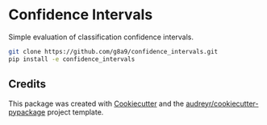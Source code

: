 Confidence Intervals
====================

<!-- [![image](https://img.shields.io/pypi/v/confidence_intervals.svg)](https://pypi.python.org/pypi/confidence_intervals) -->

<!-- [![image](https://img.shields.io/travis/g8a9/confidence_intervals.svg)](https://travis-ci.com/g8a9/confidence_intervals) -->

<!-- [![Documentation Status](https://readthedocs.org/projects/confidence-intervals/badge/?version=latest)](https://confidence-intervals.readthedocs.io/en/latest/?version=latest) -->

Simple evaluation of classification confidence intervals.

```bash
git clone https://github.com/g8a9/confidence_intervals.git
pip install -e confidence_intervals
```

<!-- -   Free software: MIT license -->
<!-- -   Documentation: <https://confidence-intervals.readthedocs.io>. -->

<!-- Features
--------

-   TODO -->

Credits
-------

This package was created with
[Cookiecutter](https://github.com/audreyr/cookiecutter) and the
[audreyr/cookiecutter-pypackage](https://github.com/audreyr/cookiecutter-pypackage)
project template.
